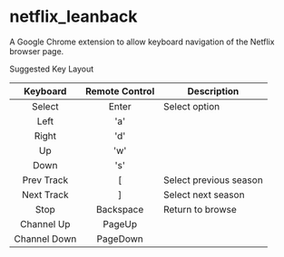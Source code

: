 # netflix_leanback
A Google Chrome extension to allow keyboard navigation of the Netflix browser page.

Suggested Key Layout

|Keyboard|Remote Control|Description|
|:------:|:------------:|-----------|
|Select|Enter|Select option|
|Left|'a'||
|Right|'d'||
|Up|'w'||
|Down|'s'||
|Prev Track|[|Select previous season|
|Next Track|]|Select next season|
|Stop|Backspace|Return to browse|
|Channel Up|PageUp||
|Channel Down|PageDown||
